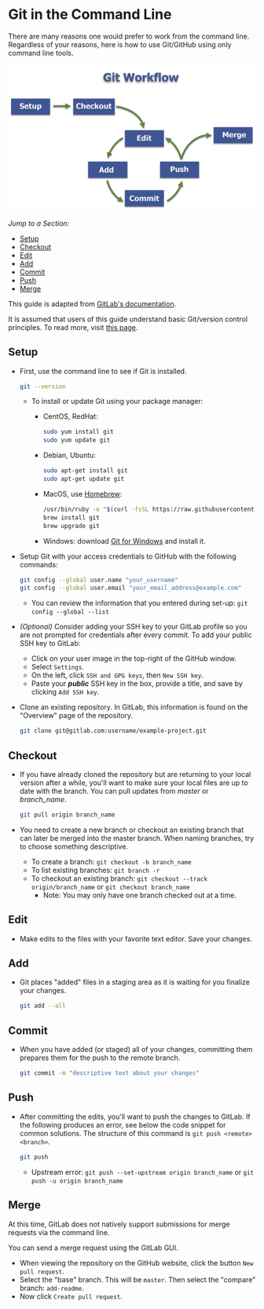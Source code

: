 # Git in the Command Line

There are many reasons one would prefer to work from the command line. Regardless of your reasons, here is how to use Git/GitHub using only command line tools.

[![](screenshots/git-workflow-steps.png)](screenshots/git-workflow-steps.png)

_Jump to a Section:_

* [Setup](git-command-line.md#setup)
* [Checkout](git-command-line.md#checkout)
* [Edit](git-command-line.md#edit)   
* [Add](git-command-line.md#add)
* [Commit](git-command-line.md#commit)
* [Push](git-command-line.md#push)
* [Merge](git-command-line.md#merge)

This guide is adapted from [GitLab's documentation](https://docs.gitlab.com/ee/gitlab-basics/start-using-git.html).

It is assumed that users of this guide understand basic Git/version control principles. To read more, visit [this page](https://git-scm.com/).

## Setup

* First, use the command line to see if Git is installed.

  ```bash
  git --version
  ```

  * To install or update Git using your package manager:
    * CentOS, RedHat:

      ```bash
      sudo yum install git
      sudo yum update git
      ```

    * Debian, Ubuntu:

      ```bash
      sudo apt-get install git
      sudo apt-get update git
      ```

    * MacOS, use [Homebrew](https://brew.sh/):

      ```bash
      /usr/bin/ruby -e "$(curl -fsSL https://raw.githubusercontent.com/Homebrew/install/master/install)"
      brew install git
      brew upgrade git
      ```

    * Windows: download [Git for Windows](https://gitforwindows.org/) and install it.

* Setup Git with your access credentials to GitHub with the following commands:

  ```bash
  git config --global user.name "your_username"
  git config --global user.email "your_email_address@example.com"
  ```

  * You can review the information that you entered during set-up: `git config --global --list`

* _(Optional)_ Consider adding your SSH key to your GitLab profile so you are not prompted for credentials after every commit. To add your public SSH key to GitLab:
  - Click on your user image in the top-right of the GitHub window.
  - Select `Settings`.
  - On the left, click `SSH and GPG keys`, then `New SSH key`.
  - Paste your _**public**_ SSH key in the box, provide a title, and save by clicking `Add SSH key`.
* Clone an existing repository. In GitLab, this information is found on the "Overview" page of the repository.

  ```bash
  git clone git@gitlab.com:username/example-project.git
  ```

## Checkout

* If you have already cloned the repository but are returning to your local version after a while, you'll want to make sure your local files are up to date with the branch. You can pull updates from _master_ or _branch\_name_.

  ```bash
  git pull origin branch_name
  ```

* You need to create a new branch or checkout an existing branch that can later be merged into the master branch. When naming branches, try to choose something descriptive.
  * To create a branch: `git checkout -b branch_name`
  * To list existing branches: `git branch -r`
  * To checkout an existing branch: `git checkout --track origin/branch_name` or `git checkout branch_name`
    * Note: You may only have one branch checked out at a time.

## Edit

* Make edits to the files with your favorite text editor. Save your changes.

## Add

* Git places "added" files in a staging area as it is waiting for you finalize your changes.

  ```bash
  git add --all
  ```

## Commit

* When you have added (or staged) all of your changes, committing them prepares them for the push to the remote branch.

  ```bash
  git commit -m "descriptive text about your changes"
  ```

## Push

* After committing the edits, you'll want to push the changes to GitLab. If the following produces an error, see below the code snippet for common solutions. The structure of this command is `git push <remote> <branch>`.

  ```bash
  git push
  ```

  * Upstream error: `git push --set-upstream origin branch_name` or `git push -u origin branch_name`

## Merge

At this time, GitLab does not natively support submissions for merge requests via the command line.

You can send a merge request using the GitLab GUI.

- When viewing the repository on the GitHub website, click the button `New pull request`.
- Select the "base" branch. This will be `master`. Then select the "compare" branch: `add-readme`.
- Now click `Create pull request`.
